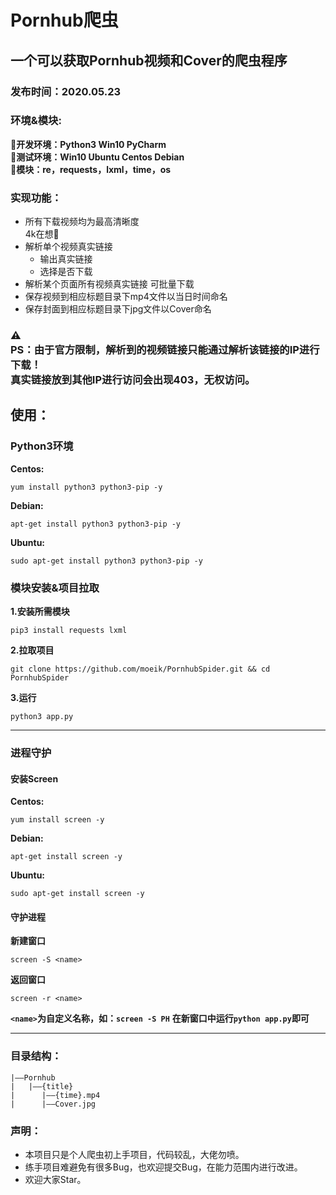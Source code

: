 # Pornhub爬虫

## 一个可以获取Pornhub视频和Cover的爬虫程序
### 发布时间：2020.05.23

### 环境&模块:
**:cake:开发环境：Python3 Win10 PyCharm**
</br>
**:lollipop:测试环境：Win10  Ubuntu  Centos  Debian**
</br>
**:fish_cake:模块：re，requests，lxml，time，os**

### 实现功能：
- 所有下载视频均为最高清晰度</br>4k在想:peach:
- 解析单个视频真实链接
	- 输出真实链接
	- 选择是否下载
- 解析某个页面所有视频真实链接 可批量下载
- 保存视频到相应标题目录下mp4文件以当日时间命名
- 保存封面到相应标题目录下jpg文件以Cover命名
### :warning:<br>**PS**：由于官方限制，解析到的视频链接只能通过解析该链接的IP进行下载！<br>真实链接放到其他IP进行访问会出现403，无权访问。


## 使用：

### Python3环境
**Centos:**
```shell
yum install python3 python3-pip -y
```
**Debian:**
```shell
apt-get install python3 python3-pip -y
```
**Ubuntu:**
```shell
sudo apt-get install python3 python3-pip -y
```

### 模块安装&项目拉取

**1.安装所需模块**
```shell
pip3 install requests lxml
```

**2.拉取项目**
```shell
git clone https://github.com/moeik/PornhubSpider.git && cd PornhubSpider
```

**3.运行**
```shell
python3 app.py
```
------------------
### 进程守护
#### 安装Screen
**Centos:**
```shell
yum install screen -y
```
**Debian:**
```shell
apt-get install screen -y
```
**Ubuntu:**
```shell
sudo apt-get install screen -y
```
#### 守护进程

**新建窗口**
```shell
screen -S <name>
```
**返回窗口**
```shell
screen -r <name>
```
**```<name>```为自定义名称，如：```screen -S PH```**
**在新窗口中运行```python app.py```即可**

----------------

### 目录结构：
```
|——Pornhub
|   |——{title}
|      |——{time}.mp4
|      |——Cover.jpg
```

### 声明：
- 本项目只是个人爬虫初上手项目，代码较乱，大佬勿喷。
- 练手项目难避免有很多Bug，也欢迎提交Bug，在能力范围内进行改进。
- 欢迎大家Star。

